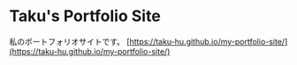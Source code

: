 # Taku's Portfolio Site
私のポートフォリオサイトです。
[https://taku-hu.github.io/my-portfolio-site/](https://taku-hu.github.io/my-portfolio-site/)